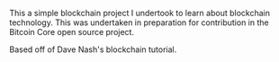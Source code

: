 This a simple blockchain project I undertook to learn about blockchain technology. This was undertaken in preparation for contribution in the Bitcoin Core open source project.

Based off of Dave Nash's blockchain tutorial.
